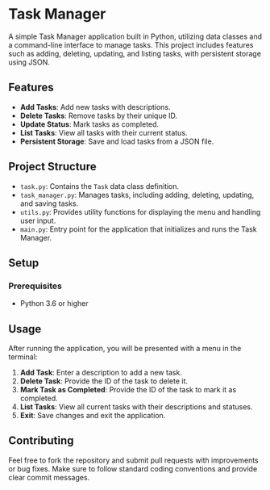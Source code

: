# Task Manager

A simple Task Manager application built in Python, utilizing data classes and a command-line interface to manage tasks. This project includes features such as adding, deleting, updating, and listing tasks, with persistent storage using JSON.

## Features

- **Add Tasks**: Add new tasks with descriptions.
- **Delete Tasks**: Remove tasks by their unique ID.
- **Update Status**: Mark tasks as completed.
- **List Tasks**: View all tasks with their current status.
- **Persistent Storage**: Save and load tasks from a JSON file.

## Project Structure

- `task.py`: Contains the `Task` data class definition.
- `task_manager.py`: Manages tasks, including adding, deleting, updating, and saving tasks.
- `utils.py`: Provides utility functions for displaying the menu and handling user input.
- `main.py`: Entry point for the application that initializes and runs the Task Manager.

## Setup

### Prerequisites

- Python 3.6 or higher

## Usage

After running the application, you will be presented with a menu in the terminal:

1. **Add Task**: Enter a description to add a new task.
2. **Delete Task**: Provide the ID of the task to delete it.
3. **Mark Task as Completed**: Provide the ID of the task to mark it as completed.
4. **List Tasks**: View all current tasks with their descriptions and statuses.
5. **Exit**: Save changes and exit the application.

## Contributing

Feel free to fork the repository and submit pull requests with improvements or bug fixes. Make sure to follow standard coding conventions and provide clear commit messages.
